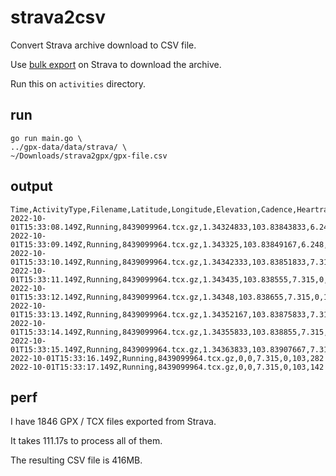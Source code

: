 # strava2csv

Convert Strava archive download to CSV file.

Use [bulk export](https://support.strava.com/hc/en-us/articles/216918437-Exporting-your-Data-and-Bulk-Export#h_01GG58HC4F1BGQ9PQZZVANN6WF) on Strava to download the archive.

Run this on `activities` directory.

## run

```
go run main.go \
../gpx-data/data/strava/ \
~/Downloads/strava2gpx/gpx-file.csv
```
## output

```
Time,ActivityType,Filename,Latitude,Longitude,Elevation,Cadence,Heartrate,Power
2022-10-01T15:33:08.149Z,Running,8439099964.tcx.gz,1.34324833,103.83843833,6.248,0,104,348
2022-10-01T15:33:09.149Z,Running,8439099964.tcx.gz,1.343325,103.83849167,6.248,0,103,0
2022-10-01T15:33:10.149Z,Running,8439099964.tcx.gz,1.34342333,103.83851833,7.315,0,103,192
2022-10-01T15:33:11.149Z,Running,8439099964.tcx.gz,1.343435,103.838555,7.315,0,102,440
2022-10-01T15:33:12.149Z,Running,8439099964.tcx.gz,1.34348,103.838655,7.315,0,102,760
2022-10-01T15:33:13.149Z,Running,8439099964.tcx.gz,1.34352167,103.83875833,7.315,0,103,908
2022-10-01T15:33:14.149Z,Running,8439099964.tcx.gz,1.34355833,103.838855,7.315,0,103,802
2022-10-01T15:33:15.149Z,Running,8439099964.tcx.gz,1.34363833,103.83907667,7.315,0,103,570
2022-10-01T15:33:16.149Z,Running,8439099964.tcx.gz,0,0,7.315,0,103,282
2022-10-01T15:33:17.149Z,Running,8439099964.tcx.gz,0,0,7.315,0,103,142
```

## perf

I have 1846 GPX / TCX files exported from Strava.

It takes 111.17s to process all of them.

The resulting CSV file is 416MB.
